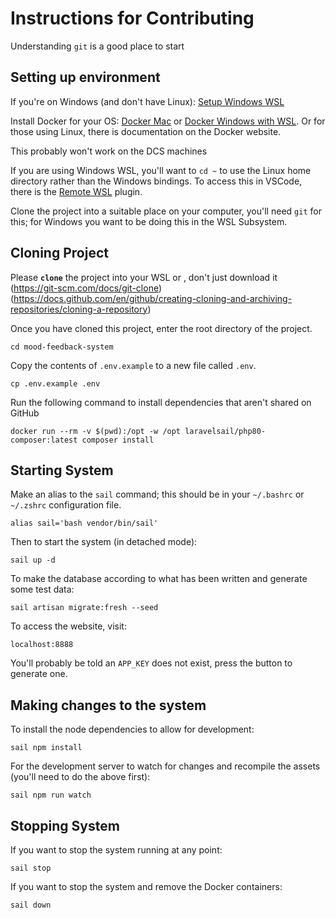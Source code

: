 # Instructions for Contributing
Understanding `git` is a good place to start
## Setting up environment
If you're on Windows (and don't have Linux): [Setup Windows WSL](https://docs.microsoft.com/en-us/windows/wsl/install-win10#manual-installation-steps)

Install Docker for your OS: [Docker Mac](https://docs.docker.com/docker-for-mac/install/) or
[Docker Windows with WSL](https://docs.docker.com/docker-for-windows/wsl/). Or for those using Linux, there is documentation on the Docker website.

This probably won't work on the DCS machines

If you are using Windows WSL, you'll want to `cd ~` to use the Linux home directory rather than the Windows bindings. To access this in VSCode, there is the [Remote WSL](https://marketplace.visualstudio.com/items?itemName=ms-vscode-remote.remote-wsl)
plugin.

Clone the project into a suitable place on your computer, you'll need `git` for this; for Windows you want to be doing this in the WSL Subsystem.

## Cloning Project
Please **`clone`** the project into your WSL or , don't just download it
(https://git-scm.com/docs/git-clone)
(https://docs.github.com/en/github/creating-cloning-and-archiving-repositories/cloning-a-repository)

Once you have cloned this project, enter the root directory of the project.
    
    cd mood-feedback-system

Copy the contents of `.env.example` to a new file called `.env`.

    cp .env.example .env

Run the following command to install dependencies that aren't shared on GitHub

    docker run --rm -v $(pwd):/opt -w /opt laravelsail/php80-composer:latest composer install
## Starting System
Make an alias to the `sail` command; this should be in your `~/.bashrc` or `~/.zshrc` configuration file.

    alias sail='bash vendor/bin/sail'

Then to start the system (in detached mode):

    sail up -d

To make the database according to what has been written and generate some test data:

    sail artisan migrate:fresh --seed

To access the website, visit: 
    
    localhost:8888 

You'll probably be told an `APP_KEY` does not exist, press the button to generate one.

## Making changes to the system

To install the node dependencies to allow for development:

    sail npm install

For the development server to watch for changes and recompile the assets (you'll need to do the above first):

    sail npm run watch
## Stopping System

If you want to stop the system running at any point:
    
    sail stop

If you want to stop the system and remove the Docker containers:

    sail down
